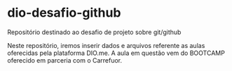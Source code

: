 # dio-desafio-github
Repositório destinado ao desafio de projeto sobre git/github 

Neste repositório, iremos inserir dados e arquivos referente as aulas oferecidas pela plataforma DIO.me.
A aula em questão vem do BOOTCAMP oferecido em parceria com o Carrefuor. 


